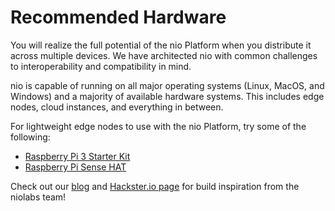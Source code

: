 # Recommended Hardware

You will realize the full potential of the nio Platform when you distribute it across multiple devices. We have architected nio with common challenges to interoperability and compatibility in mind.

nio is capable of running on all major operating systems (Linux, MacOS, and Windows) and a majority of available hardware systems. This includes edge nodes, cloud instances, and everything in between.

For lightweight edge nodes to use with the nio Platform, try some of the following:

* [Raspberry Pi 3 Starter Kit](https://www.sparkfun.com/products/13826)
* [Raspberry Pi Sense HAT](https://pimylifeup.com/raspberry-pi-sense-hat/)

Check out our [blog](https://niolabs.com/category/build-ideas) and [Hackster.io page](https://www.hackster.io/niolabs) for build inspiration from the niolabs team!
